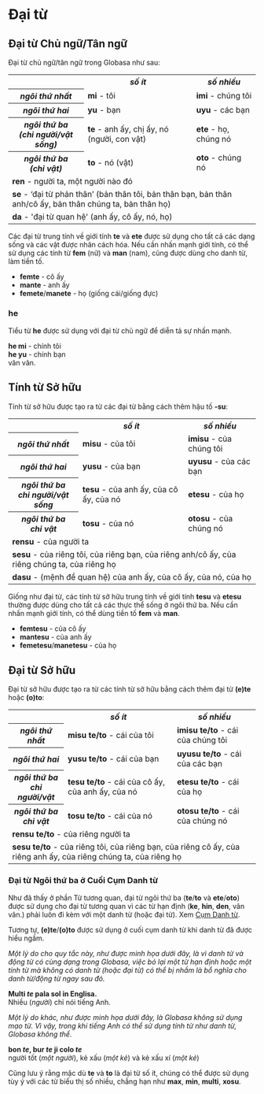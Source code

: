 <h1>Đại từ</h1>
<p>
</p>
<h2>Đại từ Chủ ngữ/Tân ngữ</h2>
<p>Đại từ chủ ngữ/tân ngữ trong Globasa như sau:</p>
<table style="width:100%">
	<tbody>
		<tr>
			<td></td>
			<th><b><i>số ít</i></b></th>
			<th><b><i>số nhiều</i></b></th>
		</tr>
		<tr>
			<th><b><i>ngôi thứ nhất</i></b></th>
			<td><b>mi</b> - tôi</td>
			<td><b>imi</b> - chúng tôi</td>
		</tr>
		<tr>
			<th><b><i>ngôi thứ hai</i></b></th>
			<td><b>yu</b> - bạn</td>
			<td><b>uyu</b> - các bạn</td>
		</tr>
		<tr>
			<th><b><i>ngôi thứ ba<br />(chỉ người/vật sống)</i></b></th>
			<td><b>te</b> - anh ấy, chị ấy, nó (người, con vật)</td>
			<td><b>ete</b> - họ, chúng nó</td>
		</tr>
		<tr>
			<th><b><i>ngôi thứ ba<br />(chỉ vật)</i></b></th>
			<td><b>to</b> - nó (vật)</td>
			<td><b>oto</b> - chúng nó</td>
		</tr>
		<tr>
			<td colspan="3"><b>ren</b> - người ta, một người nào đó</td>
		</tr>
		<tr>
			<td colspan="3"><b>se</b> - ‘đại từ phản thân’ (bản thân tôi, bản thân bạn, bản thân anh/cô ấy, bản thân
				chúng ta, bản thân họ) </td>
		</tr>
		<tr>
			<td colspan="3"><b>da</b> - 'đại từ quan hệ' (anh ấy, cô ấy, nó, họ)</td>
		</tr>
	</tbody>
</table>
<p>Các đại từ trung tính về giới tính <strong>te</strong> và <strong>ete</strong> được sử dụng cho tất cả các dạng sống
	và các vật được nhân cách hóa. Nếu cần nhấn mạnh giới tính, có thể sử dụng các tính từ <strong>fem</strong> (nữ) và
	<strong>man</strong> (nam), cũng được dùng cho danh từ, làm tiền tố.</p>
<ul>
	<li><strong>femte</strong> - cô ấy</li>
	<li><strong>mante</strong> - anh ấy</li>
	<li><strong>femete</strong>/<strong>manete</strong> - họ (giống cái/giống đực)</li>
</ul>
<h3>he</h3>
<p>Tiểu từ <strong>he</strong> được sử dụng với đại từ chủ ngữ để diễn tả sự nhấn mạnh.</p>
<p><strong>he mi</strong> - chính tôi<br />
	<strong>he yu</strong> - chính bạn<br /> vân vân.
</p>
<h2>Tính từ Sở hữu <span id="suyali_sifalexi"></span></h2>
<p>Tính từ sở hữu được tạo ra từ các đại từ bằng cách thêm hậu tố <strong>-su</strong>:</p>
<table style="width:100%">
	<tbody>
		<tr>
			<td></td>
			<th><b><i>số ít</i></b></th>
			<th><b><i>số nhiều</i></b></th>
		</tr>
		<tr>
			<th><b><i>ngôi thứ nhất</i></b></th>
			<td><b>misu</b> - của tôi</td>
			<td><b>imisu</b> - của chúng tôi</td>
		</tr>
		<tr>
			<th><b><i>ngôi thứ hai</i></b></th>
			<td><b>yusu</b> - của bạn</td>
			<td><b>uyusu</b> - của các bạn</td>
		</tr>
		<tr>
			<th><b><i>ngôi thứ ba<br />chỉ người/vật sống</i></b></th>
			<td><b>tesu</b> - của anh ấy, của cô ấy, của nó</td>
			<td><b>etesu</b> - của họ</td>
		</tr>
		<tr>
			<th><b><i>ngôi thứ ba<br />chỉ vật</i></b></th>
			<td><b>tosu</b> - của nó</td>
			<td><b>otosu</b> - của chúng nó</td>
		</tr>
		<tr>
			<td colspan="3"><b>rensu</b> - của người ta</td>
		</tr>
		<tr>
			<td colspan="3"><b>sesu</b> - của riêng tôi, của riêng bạn, của riêng anh/cô ấy, của riêng chúng ta, của
				riêng họ </td>
		</tr>
		<tr>
			<td colspan="3"><b>dasu</b> - (mệnh đề quan hệ) của anh ấy, của cô ấy, của nó, của họ </td>
		</tr>
	</tbody>
</table>
<p>Giống như đại từ, các tính từ sở hữu trung tính về giới tính <strong>tesu</strong> và <strong>etesu</strong> thường
	được dùng cho tất cả các thực thể sống ở ngôi thứ ba. Nếu cần nhấn mạnh giới tính, có thể dùng tiền tố
	<strong>fem</strong> và <strong>man</strong>.</p>
<ul>
	<li><strong>femtesu</strong> - của cô ấy</li>
	<li><strong>mantesu</strong> - của anh ấy</li>
	<li><strong>femetesu</strong>/<strong>manetesu</strong> - của họ</li>
</ul>
<h2>Đại từ Sở hữu</h2>
<p>Đại từ sở hữu được tạo ra từ các tính từ sở hữu bằng cách thêm đại từ <strong>(e)te</strong> hoặc
	<strong>(o)to</strong>:</p>
<table style="width:100%">
	<tbody>
		<tr>
			<td></td>
			<th><b><i>số ít</i></b></th>
			<th><b><i>số nhiều</i></b></th>
		</tr>
		<tr>
			<th><b><i>ngôi thứ nhất</i></b></th>
			<td><b>misu te/to</b> - cái của tôi</td>
			<td><b>imisu te/to</b> - cái của chúng tôi</td>
		</tr>
		<tr>
			<th><b><i>ngôi thứ hai</i></b></th>
			<td><b>yusu te/to</b> - cái của bạn</td>
			<td><b>uyusu te/to</b> - cái của các bạn</td>
		</tr>
		<tr>
			<th><b><i>ngôi thứ ba<br />chỉ người/vật</i></b></th>
			<td><b>tesu te/to</b> - cái của cô ấy, của anh ấy, của nó</td>
			<td><b>etesu te/to</b> - cái của họ</td>
		</tr>
		<tr>
			<th><b><i>ngôi thứ ba<br />chỉ vật</i></b></th>
			<td><b>tosu te/to</b> - cái của nó</td>
			<td><b>otosu te/to</b> - cái của chúng nó</td>
		</tr>
		<tr>
			<td colspan="3"><b>rensu te/to</b> - của riêng người ta</td>
		</tr>
		<tr>
			<td colspan="3"><b>sesu te/to</b> - của riêng tôi, của riêng bạn, của riêng cô ấy, của riêng anh ấy, của
				riêng chúng ta, của riêng họ </td>
		</tr>
	</tbody>
</table>
<h3>Đại từ Ngôi thứ ba ở Cuối Cụm Danh từ</h3>
<p>Như đã thấy ở phần Từ tương quan, đại từ ngôi thứ ba (<strong>te</strong>/<strong>to</strong> và
	<strong>ete</strong>/<strong>oto</strong>) được sử dụng cho đại từ tương quan vì các từ hạn định
	(<strong>ke</strong>, <strong>hin</strong>, <strong>den</strong>, vân vân.) phải luôn đi kèm với một danh từ (hoặc
	đại từ). Xem <a href="./jumlemonli-estrutur.html#pornamelexi_in_namelexili_jumlemon">Cụm Danh từ</a>.</p>
<p>Tương tự, <strong>(e)te</strong>/<strong>(o)to</strong> được sử dụng ở cuối cụm danh từ khi danh từ đã được hiểu
	ngầm. </p>
<p><em>Một lý do cho quy tắc này, như được minh họa dưới đây, là vì danh từ và động từ có cùng dạng trong Globasa, việc
		bỏ lại một từ hạn định hoặc một tính từ mà không có danh từ (hoặc đại từ) có thể bị nhầm là bổ nghĩa cho danh
		từ/động từ ngay sau đó.</em></p>
<p><strong>Multi <em>te</em> pala sol in Englisa.</strong><br /> Nhiều (<em>người</em>) chỉ nói tiếng Anh.</p>
<p><em>Một lý do khác, như được minh họa dưới đây, là Globasa không sử dụng mạo từ. Vì vậy, trong khi tiếng Anh có thể
		sử dụng tính từ như danh từ, Globasa không thể.</em></p>
<p><strong>bon <em>te</em>, bur <em>te</em> ji colo <em>te</em></strong><br /> người tốt (<em>một người</em>), kẻ xấu
	(<em>một kẻ</em>) và kẻ xấu xí (<em>một kẻ</em>)</p>
<p>Cũng lưu ý rằng mặc dù <strong>te</strong> và <strong>to</strong> là đại từ số ít, chúng có thể được sử dụng tùy ý
	với các từ biểu thị số nhiều, chẳng hạn như <strong>max</strong>, <strong>min</strong>, <strong>multi</strong>,
	<strong>xosu</strong>. </p>
<p></p>
